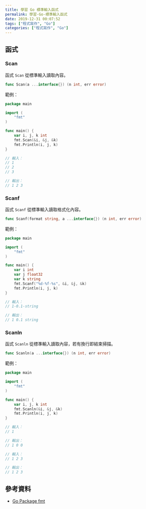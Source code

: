 ```yaml
---
title: 學習 Go 標準輸入函式
permalink: 學習-Go-標準輸入函式
date: 2019-12-31 00:07:52
tags: ["程式寫作", "Go"]
categories: ["程式寫作", "Go"]
---
```


## 函式

### Scan

函式 `Scan` 從標準輸入讀取內容。

```GO
func Scan(a ...interface{}) (n int, err error)
```

範例：

```GO
package main

import (
	"fmt"
)

func main() {
	var i, j, k int
	fmt.Scan(&i, &j, &k)
	fmt.Println(i, j, k)
}

// 輸入：
// 1
// 2
// 3

// 輸出：
// 1 2 3
```

### Scanf

函式 `Scanf` 從標準輸入讀取格式化內容。

```GO
func Scanf(format string, a ...interface{}) (n int, err error)
```

範例：

```GO
package main

import (
	"fmt"
)

func main() {
	var i int
	var j float32
	var k string
	fmt.Scanf("%d-%f-%s", &i, &j, &k)
	fmt.Println(i, j, k)
}

// 輸入：
// 1-0.1-string

// 輸出：
// 1 0.1 string
```

### Scanln

函式 `Scanln` 從標準輸入讀取內容，若有換行即結束掃描。

```GO
func Scanln(a ...interface{}) (n int, err error)
```

範例：

```GO
package main

import (
	"fmt"
)

func main() {
	var i, j, k int
	fmt.Scanln(&i, &j, &k)
	fmt.Println(i, j, k)
}

// 輸入：
// 1

// 輸出：
// 1 0 0

// 輸入：
// 1 2 3

// 輸出：
// 1 2 3
```

## 參考資料

- [Go Package fmt](https://golang.google.cn/pkg/fmt/#Print)
